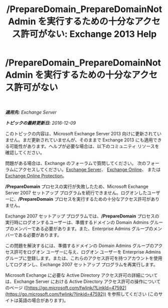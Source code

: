 ﻿---
title: '/PrepareDomain_PrepareDomainNotAdmin を実行するための十分なアクセス許可がない: Exchange 2013 Help'
TOCTitle: /PrepareDomain_PrepareDomainNotAdmin を実行するための十分なアクセス許可がない
ms:assetid: c33a2bc0-5b07-49b8-a1c1-53baa4933d44
ms:mtpsurl: https://technet.microsoft.com/ja-jp/library/ms.exch.setupreadiness.preparedomainnotadmin(v=EXCHG.150)
ms:contentKeyID: 48270030
ms.date: 04/24/2018
mtps_version: v=EXCHG.150
ms.translationtype: HT
---

# /PrepareDomain\_PrepareDomainNotAdmin を実行するための十分なアクセス許可がない

 

_**適用先:** Exchange Server_

_**トピックの最終更新日:** 2016-12-09_

このトピックの内容は、Microsoft Exchange Server 2013 向けに更新されていません。まだ更新されていませんが、そのままで Exchange 2013 にも適用できる可能性があります。ヘルプが必要な場合は、以下のコミュニティ リソースを確認してください。

問題がある場合は、Exchange のフォーラムで質問してください。 次のフォーラムにアクセスしてください。[Exchange Server](https://go.microsoft.com/fwlink/p/?linkid=60612)、 [Exchange Online](https://go.microsoft.com/fwlink/p/?linkid=267542)、 または [Exchange Online Protection](https://go.microsoft.com/fwlink/p/?linkid=285351)。

**/PrepareDomain** プロセスの実行が失敗したため、Microsoft Exchange Server 2007 セットアップ プログラムを続行できません。ログオンしたユーザーに、**/PrepareDomain** プロセスを実行するための十分なアクセス許可がありません。

Exchange 2007 セットアップ プログラムでは、**/PrepareDomain** プロセスの実行時にログオンするユーザーは、準備するドメインの Domain Admins グループのメンバーである必要があります。また、Enterprise Admins グループのメンバーである必要があります。

この問題を解決するには、準備するドメインの Domain Admins グループのアクセス許可をログオン ユーザーに与え、ログオン ユーザーを Enterprise Admins グループに登録します。または、これらのアクセス許可を持つアカウントを使用してログオンし、Exchange 2007 セットアップ プログラムを再実行します。

Microsoft Exchange に必要な Active Directory アクセス許可の詳細については、Exchange Server における Active Directory アクセス許可の操作についてのページ ([https://go.microsoft.com/fwlink/?LinkId=47592](https://go.microsoft.com/fwlink/?linkid=47592)) を参照してください (このサイトは英語の場合があります)。

